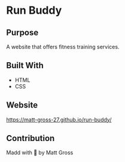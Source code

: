 # Run Buddy

## Purpose
A website that offers fitness training services.

## Built With
* HTML
* CSS

## Website
https://matt-gross-27.github.io/run-buddy/

## Contribution
Madd with 💚 by Matt Gross
